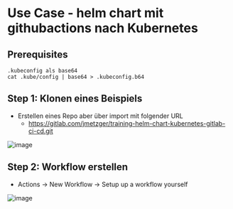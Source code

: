 # Use Case - helm chart mit githubactions nach Kubernetes 

## Prerequisites 

```
.kubeconfig als base64
cat .kube/config | base64 > .kubeconfig.b64
```

## Step 1: Klonen eines Beispiels 

   * Erstellen eines Repo aber über import mit folgender URL 
     * https://gitlab.com/jmetzger/training-helm-chart-kubernetes-gitlab-ci-cd.git

![image](https://github.com/user-attachments/assets/68e8aa22-ea52-4a6d-9379-7bd5b6d0a151)



## Step 2: Workflow erstellen 

  * Actions -> New Workflow -> Setup up a workflow yourself 

![image](https://github.com/user-attachments/assets/884ebadd-70bf-42c9-b18f-f44b3d948e91)


